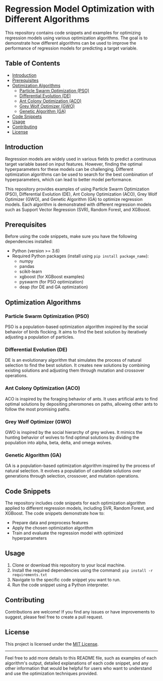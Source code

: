 
# Regression Model Optimization with Different Algorithms

This repository contains code snippets and examples for optimizing regression models using various optimization algorithms. The goal is to demonstrate how different algorithms can be used to improve the performance of regression models for predicting a target variable.

## Table of Contents

- [Introduction](#introduction)
- [Prerequisites](#prerequisites)
- [Optimization Algorithms](#optimization-algorithms)
  - [Particle Swarm Optimization (PSO)](#particle-swarm-optimization-pso)
  - [Differential Evolution (DE)](#differential-evolution-de)
  - [Ant Colony Optimization (ACO)](#ant-colony-optimization-aco)
  - [Grey Wolf Optimizer (GWO)](#grey-wolf-optimizer-gwo)
  - [Genetic Algorithm (GA)](#genetic-algorithm-ga)
- [Code Snippets](#code-snippets)
- [Usage](#usage)
- [Contributing](#contributing)
- [License](#license)

## Introduction

Regression models are widely used in various fields to predict a continuous target variable based on input features. However, finding the optimal hyperparameters for these models can be challenging. Different optimization algorithms can be used to search for the best combination of hyperparameters, which can lead to better model performance.

This repository provides examples of using Particle Swarm Optimization (PSO), Differential Evolution (DE), Ant Colony Optimization (ACO), Grey Wolf Optimizer (GWO), and Genetic Algorithm (GA) to optimize regression models. Each algorithm is demonstrated with different regression models such as Support Vector Regression (SVR), Random Forest, and XGBoost.

## Prerequisites

Before using the code snippets, make sure you have the following dependencies installed:

- Python (version >= 3.6)
- Required Python packages (install using `pip install package_name`):
  - numpy
  - pandas
  - scikit-learn
  - xgboost (for XGBoost examples)
  - pyswarm (for PSO optimization)
  - deap (for DE and GA optimization)

## Optimization Algorithms

### Particle Swarm Optimization (PSO)

PSO is a population-based optimization algorithm inspired by the social behavior of birds flocking. It aims to find the best solution by iteratively adjusting a population of particles.

### Differential Evolution (DE)

DE is an evolutionary algorithm that simulates the process of natural selection to find the best solution. It creates new solutions by combining existing solutions and adjusting them through mutation and crossover operations.

### Ant Colony Optimization (ACO)

ACO is inspired by the foraging behavior of ants. It uses artificial ants to find optimal solutions by depositing pheromones on paths, allowing other ants to follow the most promising paths.

### Grey Wolf Optimizer (GWO)

GWO is inspired by the social hierarchy of grey wolves. It mimics the hunting behavior of wolves to find optimal solutions by dividing the population into alpha, beta, delta, and omega wolves.

### Genetic Algorithm (GA)

GA is a population-based optimization algorithm inspired by the process of natural selection. It evolves a population of candidate solutions over generations through selection, crossover, and mutation operations.

## Code Snippets

The repository includes code snippets for each optimization algorithm applied to different regression models, including SVR, Random Forest, and XGBoost. The code snippets demonstrate how to:

- Prepare data and preprocess features
- Apply the chosen optimization algorithm
- Train and evaluate the regression model with optimized hyperparameters

## Usage

1. Clone or download this repository to your local machine.
2. Install the required dependencies using the command: `pip install -r requirements.txt`
3. Navigate to the specific code snippet you want to run.
4. Run the code snippet using a Python interpreter.

## Contributing

Contributions are welcome! If you find any issues or have improvements to suggest, please feel free to create a pull request.

## License

This project is licensed under the [MIT License](LICENSE).

---

Feel free to add more details to this README file, such as examples of each algorithm's output, detailed explanations of each code snippet, and any other information that would be helpful for users who want to understand and use the optimization techniques provided.
